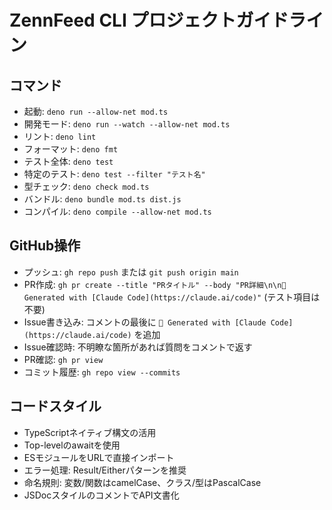 # ZennFeed CLI プロジェクトガイドライン

## コマンド

- 起動: `deno run --allow-net mod.ts`
- 開発モード: `deno run --watch --allow-net mod.ts`
- リント: `deno lint`
- フォーマット: `deno fmt`
- テスト全体: `deno test`
- 特定のテスト: `deno test --filter "テスト名"`
- 型チェック: `deno check mod.ts`
- バンドル: `deno bundle mod.ts dist.js`
- コンパイル: `deno compile --allow-net mod.ts`

## GitHub操作

- プッシュ: `gh repo push` または `git push origin main`
- PR作成:
  `gh pr create --title "PRタイトル" --body "PR詳細\n\n🤖 Generated with [Claude Code](https://claude.ai/code)"`
  (テスト項目は不要)
- Issue書き込み: コメントの最後に
  `🤖 Generated with [Claude Code](https://claude.ai/code)` を追加
- Issue確認時: 不明瞭な箇所があれば質問をコメントで返す
- PR確認: `gh pr view`
- コミット履歴: `gh repo view --commits`

## コードスタイル

- TypeScriptネイティブ構文の活用
- Top-levelのawaitを使用
- ESモジュールをURLで直接インポート
- エラー処理: Result/Eitherパターンを推奨
- 命名規則: 変数/関数はcamelCase、クラス/型はPascalCase
- JSDocスタイルのコメントでAPI文書化

